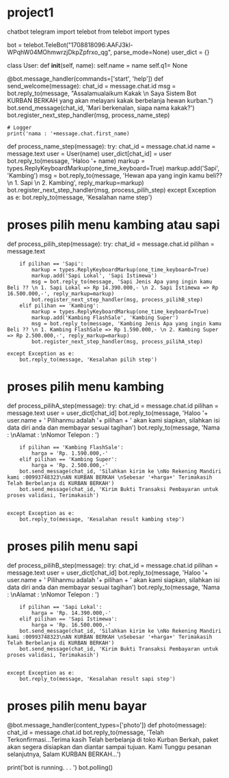 # project1
chatbot telegram
import telebot
from telebot import types

bot = telebot.TeleBot("1708818096:AAFJ3kl-WPqhW04MOhmwrzjDkpZpfrxo_qg", parse_mode=None)
user_dict = {}

class User:
    def __init__(self, name):
        self.name = name
        self.q1= None

@bot.message_handler(commands=['start', 'help'])
def send_welcome(message):
	chat_id = message.chat.id
	msg = bot.reply_to(message, "Assalamualaikum Kakak \n Saya Sistem Bot KURBAN BERKAH yang akan melayani kakak berbelanja hewan kurban.")
	bot.send_message(chat_id, 'Mari berkenalan, siapa nama kakak?')
	bot.register_next_step_handler(msg, process_name_step)

	# Logger
	print('nama : '+message.chat.first_name)
	

def process_name_step(message):
    try:
        chat_id = message.chat.id
        name = message.text
        user = User(name)
        user_dict[chat_id] = user
        bot.reply_to(message, 'Haloo '+ name)
        markup = types.ReplyKeyboardMarkup(one_time_keyboard=True)
        markup.add('Sapi', 'Kambing')
        msg = bot.reply_to(message, 'Hewan apa yang ingin kamu beli?? \n 1. Sapi \n 2. Kambing', reply_markup=markup)
        bot.register_next_step_handler(msg, process_pilih_step)
    except Exception as e:
        bot.reply_to(message, 'Kesalahan name step')


# proses pilih menu kambing atau sapi 
def process_pilih_step(message):
    try:
        chat_id = message.chat.id
        pilihan = message.text

        if pilihan == 'Sapi':
            markup = types.ReplyKeyboardMarkup(one_time_keyboard=True)
            markup.add('Sapi Lokal', 'Sapi Istimewa')
            msg = bot.reply_to(message, 'Sapi Jenis Apa yang ingin kamu Beli ?? \n 1. Sapi Lokal => Rp 14.390.000,- \n 2. Sapi Istimewa => Rp 16.500.000,-', reply_markup=markup)
            bot.register_next_step_handler(msg, process_pilihB_step)
        elif pilihan == 'Kambing':
            markup = types.ReplyKeyboardMarkup(one_time_keyboard=True)
            markup.add('Kambing FlashSale', 'Kambing Super')
            msg = bot.reply_to(message, 'Kambing Jenis Apa yang ingin kamu Beli ?? \n 1. Kambing FlashSale => Rp 1.590.000,- \n 2. Kambing Super => Rp 2.500.000,-', reply_markup=markup)
            bot.register_next_step_handler(msg, process_pilihA_step)
            
    except Exception as e:
        bot.reply_to(message, 'Kesalahan pilih step')

# proses pilih menu kambing
def process_pilihA_step(message):
    try:
        chat_id = message.chat.id
        pilihan = message.text
        user = user_dict[chat_id]
        bot.reply_to(message, 'Haloo '+ user.name + ' Pilihanmu adalah '+ pilihan + ' akan kami siapkan, silahkan isi data diri anda dan membayar sesuai tagihan')
        bot.reply_to(message, 'Nama : \nAlamat : \nNomor Telepon :  ')

        if pilihan == 'Kambing FlashSale':
            harga = 'Rp. 1.590.000,-'
        elif pilihan == 'Kambing Super':
            harga = 'Rp. 2.500.000,-'
        bot.send_message(chat_id, 'Silahkan kirim ke \nNo Rekening Mandiri kami :00993748323\nAN KURBAN BERKAH \nSebesar '+harga+' Terimakasih Telah Berbelanja di KURBAN BERKAH')
        bot.send_message(chat_id, 'Kirim Bukti Transaksi Pembayaran untuk proses validasi, Terimakasih')
        

    except Exception as e:
        bot.reply_to(message, 'Kesalahan result kambing step')


# proses pilih menu sapi
def process_pilihB_step(message):
    try:
        chat_id = message.chat.id
        pilihan = message.text
        user = user_dict[chat_id]
        bot.reply_to(message, 'Haloo '+ user.name + ' Pilihanmu adalah '+ pilihan + ' akan kami siapkan, silahkan isi data diri anda dan membayar sesuai tagihan')
        bot.reply_to(message, 'Nama : \nAlamat : \nNomor Telepon :  ')

        if pilihan == 'Sapi Lokal':
            harga = 'Rp. 14.390.000,-'
        elif pilihan == 'Sapi Istimewa':
            harga = 'Rp. 16.500.000,-'
        bot.send_message(chat_id, 'Silahkan kirim ke \nNo Rekening Mandiri kami :00993748323\nAN KURBAN BERKAH \nSebesar '+harga+' Terimakasih Telah Berbelanja di KURBAN BERKAH')
        bot.send_message(chat_id, 'Kirim Bukti Transaksi Pembayaran untuk proses validasi, Terimakasih')
        

    except Exception as e:
        bot.reply_to(message, 'Kesalahan result sapi step')




# proses pilih menu bayar
@bot.message_handler(content_types=['photo'])
def photo(message):
    chat_id = message.chat.id
    bot.reply_to(message, 'Telah Terkonfirmasi...Terima kasih Telah berbelanja di toko Kurban Berkah, paket akan segera disiapkan dan diantar sampai tujuan. Kami Tunggu pesanan selanjutnya, Salam KURBAN BERKAH...')
    



print('bot is running. . . ')
bot.polling()
